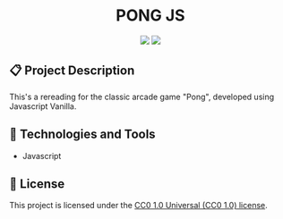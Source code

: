 <h1 align="center">
    PONG JS
</h1>

<p align="center">
    <a href="http://creativecommons.org/publicdomain/zero/1.0/"><img src="https://licensebuttons.net/l/zero/1.0/80x15.png"/></a>
    <img src="https://img.shields.io/badge/Status-Stable-green"/>
</p>

## :clipboard: Project Description

This's a rereading for the classic arcade game "Pong", developed using Javascript Vanilla.

## :wrench: Technologies and Tools

- Javascript

## :scroll: License

This project is licensed under the [CC0 1.0 Universal (CC0 1.0) license](https://github.com/gustavocastro78/github-portfolio/blob/master/LICENSE).

